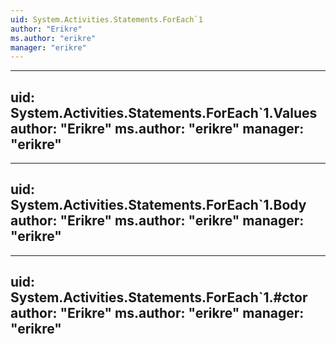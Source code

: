 ```yaml
---
uid: System.Activities.Statements.ForEach`1
author: "Erikre"
ms.author: "erikre"
manager: "erikre"
---
```


---
uid: System.Activities.Statements.ForEach`1.Values
author: "Erikre"
ms.author: "erikre"
manager: "erikre"
---

---
uid: System.Activities.Statements.ForEach`1.Body
author: "Erikre"
ms.author: "erikre"
manager: "erikre"
---

---
uid: System.Activities.Statements.ForEach`1.#ctor
author: "Erikre"
ms.author: "erikre"
manager: "erikre"
---
